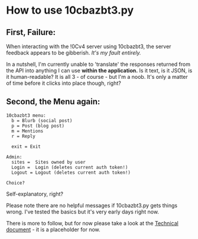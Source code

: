 # How to use 10cbazbt3.py

## First, Failure:
When interacting with the !0Cv4 server using 10cbazbt3, the server feedback appears to be gibberish.  *It's my fault entirely.*

In a nutshell, I'm currently unable to 'translate' the responses returned from the API into anything I can use **within the application.**  Is it text, is it JSON, is it human-readable?  It is all 3 - of course - but I'm a noob.  It's only a matter of time before it clicks into place though, right?

## Second, the Menu again:
````
10cbazbt3 menu:
  b = Blurb (social post)
  p = Post (blog post)
  m = Mentions
  r = Reply

  exit = Exit

Admin:
  sites =  Sites owned by user
  Login =  Login (deletes current auth token!)
  Logout = Logout (deletes current auth token!)

Choice?
````

Self-explanatory, right?

Please note there are no helpful messages if 10cbazbt3.py gets things wrong.  I've tested the basics but it's very early days right now.

There is more to follow, but for now please take a look at the [Technical document](/docs/30-technical.md) - it is a placeholder for now.
